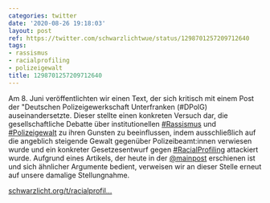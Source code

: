 ```yaml
---
categories: twitter
date: '2020-08-26 19:18:03'
layout: post
ref: https://twitter.com/schwarzlichtwue/status/1298701257209712640
tags:
- rassismus
- racialprofiling
- polizeigewalt
title: 1298701257209712640
---
```

Am 8. Juni veröffentlichten wir einen Text, der sich kritisch mit einem Post der "Deutschen Polizeigewerkschaft Unterfranken (#DPolG) auseinandersetzte.
Dieser stellte einen konkreten Versuch dar, die gesellschaftliche Debatte über institutionellen [#Rassismus](/t/rassismus) und [#Polizeigewalt](/t/polizeigewalt) zu ihren Gunsten zu beeinflussen, indem ausschließlich auf die angeblich steigende Gewalt gegenüber Polizeibeamt:innen verwiesen wurde und ein konkreter
Gesetzesentwurf gegen [#RacialProfiling](/t/racialprofiling) attackiert wurde. Aufgrund eines Artikels, der heute in der [@mainpost](https://twitter.com/mainpost) erschienen ist und sich ähnlicher Argumente bedient, verweisen wir an dieser Stelle erneut auf unsere damalige Stellungnahme.

[schwarzlicht.org/t/racialprofil…](https://schwarzlicht.org/t/racialprofiling/)